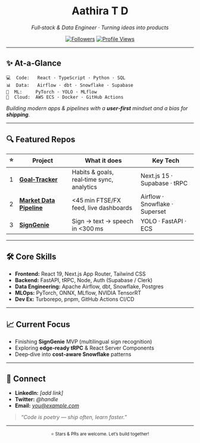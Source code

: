 <div align="center">

# **Aathira T D**

*Full‑stack & Data Engineer · Turning ideas into products*

[![Followers](https://img.shields.io/github/followers/AathiraTD?style=social)](https://github.com/AathiraTD?tab=followers)
[![Profile Views](https://komarev.com/ghpvc/?username=AathiraTD\&color=lightgrey)](https://github.com/AathiraTD)

</div>

---

## ✨ At‑a‑Glance

```text
💻  Code:   React · TypeScript · Python · SQL
📊  Data:   Airflow · dbt · Snowflake · Supabase
🤖  ML:     PyTorch · YOLO · MLflow
🚀  Cloud:  AWS ECS · Docker · GitHub Actions
```

*Building modern apps & pipelines with a **user‑first** mindset and a bias for **shipping**.*

---

## 🔍 Featured Repos

|  ⭐  | Project                                                                                | What it does                              | Key Tech                       |
| :-: | -------------------------------------------------------------------------------------- | ----------------------------------------- | ------------------------------ |
|  1  | **[Goal‑Tracker](https://github.com/AathiraTD/Goal-Tracker)**                          | Habits & goals, real‑time sync, analytics | Next.js 15 · Supabase · tRPC   |
|  2  | **[Market Data Pipeline](https://github.com/AathiraTD/realtime-market-data-pipeline)** | <45 min FTSE/FX feed, live dashboards     | Airflow · Snowflake · Superset |
|  3  | **[SignGenie](https://github.com/AathiraTD/SignGenie)**                                | Sign → text → speech in <300 ms           | YOLO · FastAPI · ECS           |

---

## 🛠️ Core Skills

* **Frontend:** React 19, Next.js App Router, Tailwind CSS
* **Backend:** FastAPI, tRPC, Node, Auth (Supabase / Clerk)
* **Data Engineering:** Apache Airflow, dbt, Snowflake, Postgres
* **MLOps:** PyTorch, ONNX, MLflow, NVIDIA TensorRT
* **Dev Ex:** Turborepo, pnpm, GitHub Actions CI/CD

---

## 📈 Current Focus

* Finishing **SignGenie** MVP (multilingual sign recognition)
* Exploring **edge‑ready tRPC** & React Server Components
* Deep‑dive into **cost‑aware Snowflake** patterns

---

## 🤝 Connect

* **LinkedIn:** *\[add link]*
* **Twitter:**  *@handle*
* **Email:**    *[you@example.com](mailto:you@example.com)*

> *“Code is poetry — ship often, learn faster.”*

---

<p align="center"><sub>⭐ Stars & PRs are welcome. Let’s build together!</sub></p>
